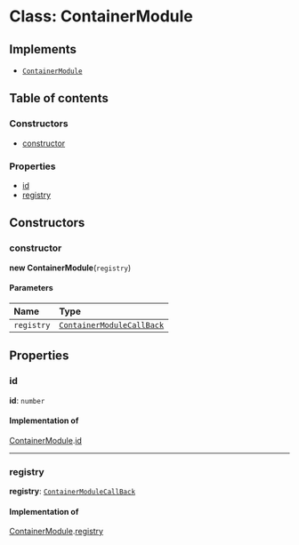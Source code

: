 # Class: ContainerModule

## Implements

* [`ContainerModule`](/auto-docs/free-layout-editor/interfaces/interfaces.ContainerModule.md)

## Table of contents

### Constructors

* [constructor](/auto-docs/free-layout-editor/classes/ContainerModule.md#constructor)

### Properties

* [id](/auto-docs/free-layout-editor/classes/ContainerModule.md#id)
* [registry](/auto-docs/free-layout-editor/classes/ContainerModule.md#registry)

## Constructors

### constructor

**new ContainerModule**(`registry`)

#### Parameters

| Name | Type |
| :------ | :------ |
| `registry` | [`ContainerModuleCallBack`](/auto-docs/free-layout-editor/types/interfaces.ContainerModuleCallBack.md) |

## Properties

### id

**id**: `number`

#### Implementation of

[ContainerModule](/auto-docs/free-layout-editor/interfaces/interfaces.ContainerModule.md).[id](/auto-docs/free-layout-editor/interfaces/interfaces.ContainerModule.md#id)

***

### registry

**registry**: [`ContainerModuleCallBack`](/auto-docs/free-layout-editor/types/interfaces.ContainerModuleCallBack.md)

#### Implementation of

[ContainerModule](/auto-docs/free-layout-editor/interfaces/interfaces.ContainerModule.md).[registry](/auto-docs/free-layout-editor/interfaces/interfaces.ContainerModule.md#registry)
